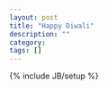 ```yaml
---
layout: post
title: "Happy Diwali"
description: ""
category: 
tags: []
---
```

{% include JB/setup %}
